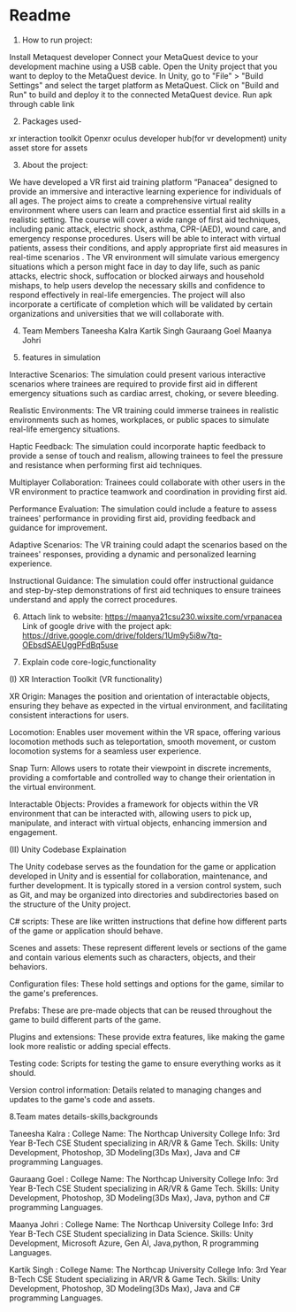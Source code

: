 # Readme
 
1. How to run project:

Install Metaquest developer
Connect your MetaQuest device to your development machine using a USB cable.
Open the Unity project that you want to deploy to the MetaQuest device.
In Unity, go to "File" > "Build Settings" and select the target platform as MetaQuest.
Click on "Build and Run" to build and deploy it to the connected MetaQuest device.
Run apk through cable link

2. Packages used- 

xr interaction toolkit
Openxr
oculus developer hub(for vr development)
unity asset store for assets

3. About the project:

We have developed a VR first aid training platform “Panacea” designed to provide an immersive and interactive learning experience for individuals of all ages. The project aims to create a comprehensive virtual reality environment where users can learn and practice essential first aid skills in a realistic setting.
The course will cover a wide range of first aid techniques, including panic attack, electric shock, asthma, CPR-(AED), wound care, and emergency response procedures. Users will be able to interact with virtual patients, assess their conditions, and apply appropriate first aid measures in real-time scenarios .
The VR environment will simulate various emergency situations which a person might face in day to day life, such as panic attacks, electric shock, suffocation or blocked airways and household mishaps, to help users develop the necessary skills and confidence to respond effectively in real-life emergencies.
The project will also incorporate a certificate of completion which will be validated by certain organizations and universities that we will collaborate with. 

4. Team Members
Taneesha Kalra
Kartik Singh
Gauraang Goel
Maanya Johri

6. features in simulation

Interactive Scenarios: The simulation could present various interactive scenarios where trainees are required to provide first aid in different emergency situations such as cardiac arrest, choking, or severe bleeding.

Realistic Environments: The VR training could immerse trainees in realistic environments such as homes, workplaces, or public spaces to simulate real-life emergency situations.

Haptic Feedback: The simulation could incorporate haptic feedback to provide a sense of touch and realism, allowing trainees to feel the pressure and resistance when performing first aid techniques.

Multiplayer Collaboration: Trainees could collaborate with other users in the VR environment to practice teamwork and coordination in providing first aid.

Performance Evaluation: The simulation could include a feature to assess trainees' performance in providing first aid, providing feedback and guidance for improvement.

Adaptive Scenarios: The VR training could adapt the scenarios based on the trainees' responses, providing a dynamic and personalized learning experience.

Instructional Guidance: The simulation could offer instructional guidance and step-by-step demonstrations of first aid techniques to ensure trainees understand and apply the correct procedures.


6. Attach link to website: https://maanya21csu230.wixsite.com/vrpanacea
   Link of google drive with the project apk: https://drive.google.com/drive/folders/1Um9y5i8w7tq-OEbsdSAEUggPFdBq5use
   

8. Explain code core-logic,functionality

(I) XR Interaction Toolkit (VR functionality)

 XR Origin: Manages the position and orientation of interactable objects, ensuring they behave as expected in the virtual environment, and facilitating consistent interactions for users.

Locomotion: Enables user movement within the VR space, offering various locomotion methods such as teleportation, smooth movement, or custom locomotion systems for a seamless user experience.

Snap Turn: Allows users to rotate their viewpoint in discrete increments, providing a comfortable and controlled way to change their orientation in the virtual environment.

Interactable Objects: Provides a framework for objects within the VR environment that can be interacted with, allowing users to pick up, manipulate, and interact with virtual objects, enhancing immersion and engagement.

(II) Unity Codebase Explaination

The Unity codebase serves as the foundation for the game or application developed in Unity and is essential for collaboration, maintenance, and further development. It is typically stored in a version control system, such as Git, and may be organized into directories and subdirectories based on the structure of the Unity project.

C# scripts: These are like written instructions that define how different parts of the game or application should behave.

Scenes and assets: These represent different levels or sections of the game and contain various elements such as characters, objects, and their behaviors.

Configuration files: These hold settings and options for the game, similar to the game's preferences.

Prefabs: These are pre-made objects that can be reused throughout the game to build different parts of the game.

Plugins and extensions: These provide extra features, like making the game look more realistic or adding special effects.

Testing code: Scripts for testing the game to ensure everything works as it should.

Version control information: Details related to managing changes and updates to the game's code and assets.



8.Team mates details-skills,backgrounds

Taneesha Kalra : 
College Name: The Northcap University
College Info: 3rd Year B-Tech CSE Student specializing in AR/VR & Game Tech.
Skills: Unity Development, Photoshop, 3D Modeling(3Ds Max), Java and C# programming Languages.

Gauraang Goel :
College Name: The Northcap University
College Info: 3rd Year B-Tech CSE Student specializing in AR/VR & Game Tech.
Skills: Unity Development, Photoshop, 3D Modeling(3Ds Max), Java, python and C# programming Languages.

Maanya Johri : 
College Name: The Northcap University
College Info: 3rd Year B-Tech CSE Student specializing in Data Science.
Skills:  Unity Development, Microsoft Azure, Gen AI, Java,python, R programming Languages.

Kartik Singh : 
College Name: The Northcap University
College Info: 3rd Year B-Tech CSE Student specializing in AR/VR & Game Tech.
Skills: Unity Development, Photoshop, 3D Modeling(3Ds Max), Java and C# programming Languages.
